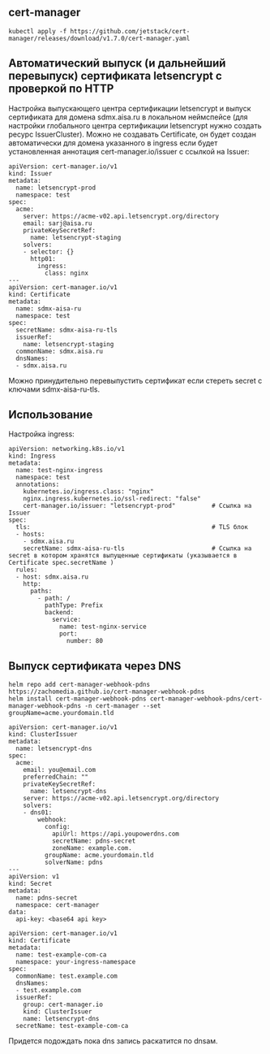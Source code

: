 ## cert-manager

```
kubectl apply -f https://github.com/jetstack/cert-manager/releases/download/v1.7.0/cert-manager.yaml
```

## Автоматический выпуск (и дальнейший перевыпуск) сертификата letsencrypt с проверкой по HTTP

Настройка выпускающего центра сертификации letsencrypt и выпуск сертификата для домена sdmx.aisa.ru в локальном неймспейсе (для настройки глобального центра сертификации letsencrypt нужно создать ресурс IssuerCluster). Можно не создавать Certificate, он будет создан автоматически для домена указанного в ingress если будет установленная аннотация cert-manager.io/issuer с ссылкой на Issuer:

```
apiVersion: cert-manager.io/v1
kind: Issuer
metadata:
  name: letsencrypt-prod
  namespace: test
spec:
  acme:
    server: https://acme-v02.api.letsencrypt.org/directory
    email: sarj@aisa.ru
    privateKeySecretRef:
      name: letsencrypt-staging
    solvers:
    - selector: {}
      http01:
        ingress:
          class: nginx
---
apiVersion: cert-manager.io/v1
kind: Certificate
metadata:
  name: sdmx-aisa-ru
  namespace: test
spec:
  secretName: sdmx-aisa-ru-tls
  issuerRef:
    name: letsencrypt-staging
  commonName: sdmx.aisa.ru
  dnsNames:
  - sdmx.aisa.ru
```

Можно принудительно перевыпустить сертификат если стереть secret c ключами sdmx-aisa-ru-tls.

## Использование

Настройка ingress:

```
apiVersion: networking.k8s.io/v1
kind: Ingress
metadata:
  name: test-nginx-ingress
  namespace: test
  annotations:
    kubernetes.io/ingress.class: "nginx"
    nginx.ingress.kubernetes.io/ssl-redirect: "false"
    cert-manager.io/issuer: "letsencrypt-prod"          # Ссылка на Issuer
spec:
  tls:                                                  # TLS блок
  - hosts:
    - sdmx.aisa.ru
    secretName: sdmx-aisa-ru-tls                        # Ссылка на secret в котором хранятся выпущенные сертификаты (указывается в Certificate spec.secretName )
  rules:
  - host: sdmx.aisa.ru
    http:
      paths:
        - path: /
          pathType: Prefix
          backend:
            service:
              name: test-nginx-service
              port:
                number: 80
```

## Выпуск сертификата через DNS

```
helm repo add cert-manager-webhook-pdns https://zachomedia.github.io/cert-manager-webhook-pdns
helm install cert-manager-webhook-pdns cert-manager-webhook-pdns/cert-manager-webhook-pdns -n cert-manager --set groupName=acme.yourdomain.tld
```

```
apiVersion: cert-manager.io/v1
kind: ClusterIssuer
metadata:
  name: letsencrypt-dns
spec:
  acme:
    email: you@email.com
    preferredChain: ""
    privateKeySecretRef:
      name: letsencrypt-dns
    server: https://acme-v02.api.letsencrypt.org/directory
    solvers:
    - dns01:
        webhook:
          config:
            apiUrl: https://api.youpowerdns.com
            secretName: pdns-secret
            zoneName: example.com.
          groupName: acme.yourdomain.tld
          solverName: pdns
---
apiVersion: v1
kind: Secret
metadata:
  name: pdns-secret
  namespace: cert-manager
data:
  api-key: <base64 api key>
```

```
apiVersion: cert-manager.io/v1
kind: Certificate
metadata:
  name: test-example-com-ca
  namespace: your-ingress-namespace
spec:
  commonName: test.example.com
  dnsNames:
  - test.example.com
  issuerRef:
    group: cert-manager.io
    kind: ClusterIssuer
    name: letsencrypt-dns
  secretName: test-example-com-ca
```

Придется подождать пока dns запись раскатится по dnsам.
